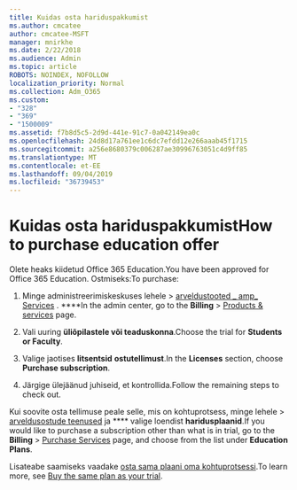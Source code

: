 ```yaml
---
title: Kuidas osta hariduspakkumist
ms.author: cmcatee
author: cmcatee-MSFT
manager: mnirkhe
ms.date: 2/22/2018
ms.audience: Admin
ms.topic: article
ROBOTS: NOINDEX, NOFOLLOW
localization_priority: Normal
ms.collection: Adm_O365
ms.custom:
- "328"
- "369"
- "1500009"
ms.assetid: f7b8d5c5-2d9d-441e-91c7-0a042149ea0c
ms.openlocfilehash: 24d8d17a761ee1c6dc7efdd12e266aaab45f1715
ms.sourcegitcommit: a256e8680379c006287ae30996763051c4d9ff85
ms.translationtype: MT
ms.contentlocale: et-EE
ms.lasthandoff: 09/04/2019
ms.locfileid: "36739453"
---
```

# <a name="how-to-purchase-education-offer"></a><span data-ttu-id="a9d8c-102">Kuidas osta hariduspakkumist</span><span class="sxs-lookup"><span data-stu-id="a9d8c-102">How to purchase education offer</span></span>

<span data-ttu-id="a9d8c-103">Olete heaks kiidetud Office 365 Education.</span><span class="sxs-lookup"><span data-stu-id="a9d8c-103">You have been approved for Office 365 Education.</span></span> <span data-ttu-id="a9d8c-104">Ostmiseks:</span><span class="sxs-lookup"><span data-stu-id="a9d8c-104">To purchase:</span></span>
  
1. <span data-ttu-id="a9d8c-105">Minge administreerimiskeskuses lehele \> [arveldustooted _ amp_ Services](https://go.microsoft.com/fwlink/p/?linkid=842054) . \*\*\*\*</span><span class="sxs-lookup"><span data-stu-id="a9d8c-105">In the admin center, go to the **Billing** \> [Products & services](https://go.microsoft.com/fwlink/p/?linkid=842054) page.</span></span>

2. <span data-ttu-id="a9d8c-106">Vali uuring **üliõpilastele või teaduskonna**.</span><span class="sxs-lookup"><span data-stu-id="a9d8c-106">Choose the trial for **Students or Faculty**.</span></span>

3. <span data-ttu-id="a9d8c-107">Valige jaotises **litsentsid** **ostutellimust**.</span><span class="sxs-lookup"><span data-stu-id="a9d8c-107">In the **Licenses** section, choose **Purchase subscription**.</span></span>

4. <span data-ttu-id="a9d8c-108">Järgige ülejäänud juhiseid, et kontrollida.</span><span class="sxs-lookup"><span data-stu-id="a9d8c-108">Follow the remaining steps to check out.</span></span>

<span data-ttu-id="a9d8c-109">Kui soovite osta tellimuse peale selle, mis on kohtuprotsess, minge lehele \> [arveldusostude teenused](https://go.microsoft.com/fwlink/p/?linkid=868433) ja \*\*\*\* valige loendist **haridusplaanid**.</span><span class="sxs-lookup"><span data-stu-id="a9d8c-109">If you would like to purchase a subscription other than what is in trial, go to the **Billing** \> [Purchase Services](https://go.microsoft.com/fwlink/p/?linkid=868433) page, and choose from the list under **Education Plans**.</span></span>

<span data-ttu-id="a9d8c-110">Lisateabe saamiseks vaadake [osta sama plaani oma kohtuprotsessi](https://docs.microsoft.com//office365/admin/subscriptions-and-billing/buy-a-subscription-from-your-free-trial#buy-the-same-plan-as-your-trial).</span><span class="sxs-lookup"><span data-stu-id="a9d8c-110">To learn more, see [Buy the same plan as your trial](https://docs.microsoft.com//office365/admin/subscriptions-and-billing/buy-a-subscription-from-your-free-trial#buy-the-same-plan-as-your-trial).</span></span>